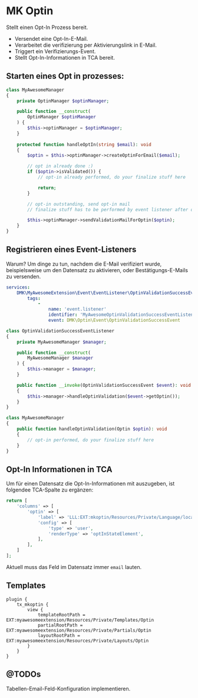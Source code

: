 # MK Optin

Stellt einen Opt-In Prozess bereit.

* Versendet eine Opt-In-E-Mail.
* Verarbeitet die verifizierung per Aktivierungslink in E-Mail.
* Triggert ein Verifizierungs-Event.
* Stellt Opt-In-Informationen in TCA bereit.

## Starten eines Opt in prozesses:

```php
class MyAwesomeManager
{
    private OptinManager $optinManager;

    public function __construct(
        OptinManager $optinManager
    ) {
        $this->optinManager = $optinManager;
    }
    
    protected function handleOptIn(string $email): void
    {
        $optin = $this->optinManager->createOptinForEmail($email);

        // opt in already done :)
        if ($optin->isValidated()) {
            // opt-in already performed, do your finalize stuff here

            return;
        }

        // opt-in outstanding, send opt-in mail
        // finalize stuff has to be performed by event listener after opt-in validation

        $this->optinManager->sendValidationMailForOptin($optin);
    }
}
```

## Registrieren eines Event-Listeners

Warum? Um dinge zu tun, nachdem die E-Mail verifiziert wurde, beispielsweise um
den Datensatz zu aktivieren, oder Bestätigungs-E-Mails zu versenden.

```yaml
services:
    DMK\MyAwesomeExtension\Event\EventListener\OptinValidationSuccessEventListener:
        tags:
            -
                name: 'event.listener'
                identifier: 'MyAwesomeOptinValidationSuccessEventListener'
                event: DMK\Optin\Event\OptinValidationSuccessEvent
```

```php
class OptinValidationSuccessEventListener
{
    private MyAwesomeManager $manager;

    public function __construct(
        MyAwesomeManager $manager
    ) {
        $this->manager = $manager;
    }

    public function __invoke(OptinValidationSuccessEvent $event): void
    {
        $this->manager->handleOptinValidation($event->getOptin());
    }
}

class MyAwesomeManager
{
    public function handleOptinValidation(Optin $optin): void
    {
        // opt-in performed, do your finalize stuff here
    }
}
```

## Opt-In Informationen in TCA

Um für einen Datensatz die Opt-In-Informationen mit auszugeben, ist folgendee
TCA-Spalte zu ergänzen:

```php
return [
    'columns' => [
        'optin' => [
            'label' => 'LLL:EXT:mkoptin/Resources/Private/Language/locallang_db.xlf:tx_mkoptin_domain_model_optin',
            'config' => [
                'type' => 'user',
                'renderType' => 'optInStateElement',
            ],
        ],
    ]
];
```

Aktuell muss das Feld im Datensatz immer `email` lauten.

## Templates

```typo3_typoscript
plugin {
    tx_mkoptin {
        view {
            templateRootPath = EXT:myawesomeextension/Resources/Private/Templates/Optin
            partialRootPath = EXT:myawesomeextension/Resources/Private/Partials/Optin
            layoutRootPath = EXT:myawesomeextension/Resources/Private/Layouts/Optin
        }
    }
}
```

## @TODOs

Tabellen-Email-Feld-Konfiguration implementieren.

